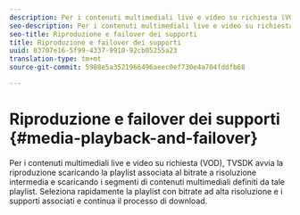 ```yaml
---
description: Per i contenuti multimediali live e video su richiesta (VOD), TVSDK avvia la riproduzione scaricando la playlist associata al bitrate a risoluzione intermedia e scaricando i segmenti di contenuti multimediali definiti da tale playlist. Seleziona rapidamente la playlist con bitrate ad alta risoluzione e i supporti associati e continua il processo di download.
seo-description: Per i contenuti multimediali live e video su richiesta (VOD), TVSDK avvia la riproduzione scaricando la playlist associata al bitrate a risoluzione intermedia e scaricando i segmenti di contenuti multimediali definiti da tale playlist. Seleziona rapidamente la playlist con bitrate ad alta risoluzione e i supporti associati e continua il processo di download.
seo-title: Riproduzione e failover dei supporti
title: Riproduzione e failover dei supporti
uuid: 03707e16-5f99-4337-9910-92cb05255a23
translation-type: tm+mt
source-git-commit: 5908e5a3521966496aeec0ef730e4a704fddfb68

---
```



# Riproduzione e failover dei supporti {#media-playback-and-failover}

Per i contenuti multimediali live e video su richiesta (VOD), TVSDK avvia la riproduzione scaricando la playlist associata al bitrate a risoluzione intermedia e scaricando i segmenti di contenuti multimediali definiti da tale playlist. Seleziona rapidamente la playlist con bitrate ad alta risoluzione e i supporti associati e continua il processo di download.